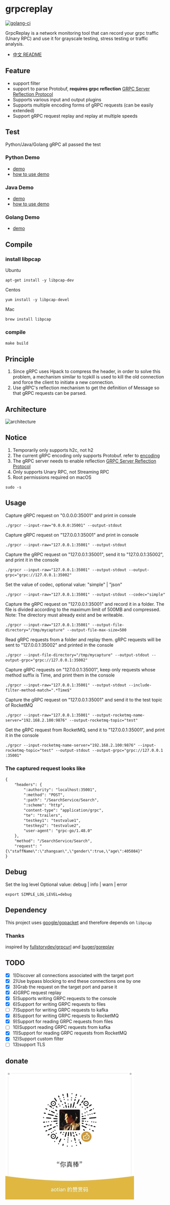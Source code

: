 # grpcreplay
[![golang-ci](https://github.com/vearne/grpcreplay/actions/workflows/golang-ci.yml/badge.svg)](https://github.com/vearne/grpcreplay/actions/workflows/golang-ci.yml)

GrpcReplay is a network monitoring tool that can record your grpc traffic (Unary RPC) 
and use it for grayscale testing, stress testing or traffic analysis.

* [中文 README](https://github.com/vearne/grpcreplay/blob/main/README_zh.md)

## Feature
* support filter
* support to parse Protobuf, **requires grpc reflection** [GRPC Server Reflection Protocol](https://github.com/grpc/grpc/blob/master/doc/server-reflection.md#grpc-server-reflection-protocol)
* Supports various input and output plugins
* Supports multiple encoding forms of gRPC requests (can be easily extended)
* Support gRPC request replay and replay at multiple speeds

## Test
Python/Java/Golang gRPC all passed the test
### Python Demo
* [demo](https://github.com/grpc/grpc/blob/master/examples/python/helloworld/greeter_server_with_reflection.py)
* [how to use demo](https://grpc.io/docs/languages/python/quickstart/)
### Java Demo
* [demo](https://github.com/grpc/grpc-java/tree/master/examples/example-reflection)
* [how to use demo](https://github.com/grpc/grpc-java/blob/master/examples/example-reflection/README.md)
### Golang Demo
* [demo](https://github.com/vearne/grpcreplay/tree/main/example)


## Compile
### install libpcap
Ubuntu
```
apt-get install -y libpcap-dev
```
Centos
```
yum install -y libpcap-devel
```
Mac
```
brew install libpcap
```
### compile
```
make build
```

## Principle
1. Since gRPC uses Hpack to compress the header, in order to solve this problem, a mechanism similar to tcpkill 
is used to kill the old connection and force the client to initiate a new connection.
2. Use gRPC's reflection mechanism to get the definition of Message so that gRPC requests can be parsed.

## Architecture
![architecture](https://github.com/vearne/grpcreplay/raw/main/img/grpc.svg)

## Notice
1. Temporarily only supports h2c, not h2
2. The current gRPC encoding only supports Protobuf.
   refer to [encoding](https://github.com/grpc/grpc-go/blob/master/Documentation/encoding.md)
3. The gRPC server needs to enable reflection [GRPC Server Reflection Protocol](https://github.com/grpc/grpc/blob/master/doc/server-reflection.md#grpc-server-reflection-protocol)
4. Only supports Unary RPC, not Streaming RPC
5. Root permissions required on macOS
```
sudo -s
```

## Usage
Capture gRPC request on "0.0.0.0:35001" and print in console
```
./grpcr --input-raw="0.0.0.0:35001" --output-stdout
```
Capture gRPC request on "127.0.0.1:35001" and print in console
```
./grpcr --input-raw="127.0.0.1:35001" --output-stdout
```
Capture the gRPC request on "127.0.0.1:35001", send it to "127.0.0.1:35002", and print it in the console
```
./grpcr --input-raw="127.0.0.1:35001" --output-stdout --output-grpc="grpc://127.0.0.1:35002"
```

Set the value of codec, optional value: "simple" |  "json"
```
./grpcr --input-raw="127.0.0.1:35001" --output-stdout --codec="simple"
```
Capture the gRPC request on "127.0.0.1:35001" and record it in a folder. 
The file is divided according to the maximum limit of 500MB and compressed.
Note: The directory must already exist and be writeable.
```
./grpcr --input-raw="127.0.0.1:35001" --output-file-directory="/tmp/mycapture" --output-file-max-size=500
```
Read gRPC requests from a folder and replay them. gRPC requests will be sent to "127.0.0.1:35002" 
and printed in the console
```
./grpcr --input-file-directory="/tmp/mycapture" --output-stdout --output-grpc="grpc://127.0.0.1:35002"
```

Capture gRPC requests on "127.0.0.1:35001", 
keep only requests whose method suffix is Time, and print them in the console
```
./grpcr --input-raw="127.0.0.1:35001" --output-stdout --include-filter-method-match=".*Time$"
```

Capture the gRPC request on "127.0.0.1:35001" and send it to the test topic of RocketMQ
```
./grpcr --input-raw="127.0.0.1:35001" --output-rocketmq-name-server="192.168.2.100:9876" --output-rocketmq-topic="test"
```

Get the gRPC request from RocketMQ, send it to "127.0.0.1:35001", and print it in the console
```
./grpcr --input-rocketmq-name-server="192.168.2.100:9876" --input-rocketmq-topic="test" --output-stdout --output-grpc="grpc://127.0.0.1 :35001"
```



### The captured request looks like
```
{
	"headers": {
		":authority": "localhost:35001",
		":method": "POST",
		":path": "/SearchService/Search",
		":scheme": "http",
		"content-type": "application/grpc",
		"te": "trailers",
		"testkey1": "testvalue1",
		"testkey2": "testvalue2",
		"user-agent": "grpc-go/1.48.0"
	},
	"method": "/SearchService/Search",
	"request": "{\"staffName\":\"zhangsan\",\"gender\":true,\"age\":405084}"
}
```


## Debug
Set the log level
Optional value: debug | info | warn | error
```
export SIMPLE_LOG_LEVEL=debug
```

## Dependency
This project uses [google/gopacket](https://github.com/google/gopacket) and therefore depends on `libpcap`

### Thanks
inspired by [fullstorydev/grpcurl](https://github.com/fullstorydev/grpcurl) 
and [buger/goreplay](https://github.com/buger/goreplay)

## TODO
* [x] 1)Discover all connections associated with the target port
* [x] 2)Use bypass blocking to end these connections one by one
* [x] 3)Grab the request on the target port and parse it
* [x] 4)GRPC request replay
* [x] 5)Supports writing GRPC requests to the console
* [x] 6)Support for writing GRPC requests to files
* [ ] 7)Support for writing GRPC requests to kafka
* [x] 8)Support for writing GRPC requests to RocketMQ
* [x] 9)Support for reading GRPC requests from files
* [ ] 10)Support reading GRPC requests from kafka
* [x] 11)Support for reading GRPC requests from RocketMQ
* [x] 12)Support custom filter
* [ ] 13)support TLS

## donate
![donate](https://github.com/vearne/grpcreplay/raw/main/img/donate.jpg)
